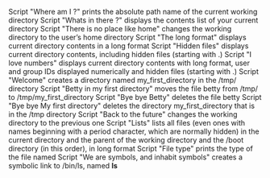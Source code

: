 Script "Where am I ?" prints the absolute path name of the current working directory
Script "Whats in there ?" displays the contents list of your current directory
Script "There is no place like home" changes the working directory to the user’s home directory
Script "The long format" displays current directory contents in a long format
Script "Hidden files" displays current directory contents, including hidden files (starting with .)
Script "I love numbers" displays current directory contents with long format, user and group IDs displayed numerically and hidden files (starting with .)
Script "Welcome" creates a directory named my_first_directory in the /tmp/ directory
Script "Betty in my first directory" moves the file betty from /tmp/ to /tmp/my_first_directory
Script "Bye bye Betty" deletes the file betty
Script "Bye bye My first directory" deletes the directory my_first_directory that is in the /tmp directory
Script "Back to the future" changes the working directory to the previous one
Script "Lists" lists all files (even ones with names beginning with a period character, which are normally hidden) in the current directory and the parent of the working directory and the /boot directory (in this order), in long format
Script "File type" prints the type of the file named
Script "We are symbols, and inhabit symbols" creates  a symbolic link to /bin/ls, named __ls__
